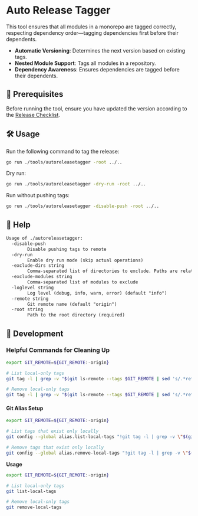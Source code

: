 # Auto Release Tagger

This tool ensures that all modules in a monorepo are tagged correctly, respecting dependency order—tagging dependencies first before their dependents.

- **Automatic Versioning**: Determines the next version based on existing tags.
- **Nested Module Support**: Tags all modules in a repository.
- **Dependency Awareness**: Ensures dependencies are tagged before their dependents.

## 📌 Prerequisites

Before running the tool, ensure you have updated the version according to the [Release Checklist](https://datadoghq.atlassian.net/wiki/spaces/DL/pages/2477949158/Template+v+MAJOR+.+MINOR+.+PATCH+Release+Checklist#Release-branch).

## 🛠️ Usage

Run the following command to tag the release:

```sh
go run ./tools/autoreleasetagger -root ../..
```

Dry run:

```sh
go run ./tools/autoreleasetagger -dry-run -root ../..
```

Run without pushing tags:

```sh
go run ./tools/autoreleasetagger -disable-push -root ../..
```

## 📖 Help

[embedmd]:# (tmp/help.txt)
```txt
Usage of ./autoreleasetagger:
  -disable-push
    	Disable pushing tags to remote
  -dry-run
    	Enable dry run mode (skip actual operations)
  -exclude-dirs string
    	Comma-separated list of directories to exclude. Paths are relative to the root directory
  -exclude-modules string
    	Comma-separated list of modules to exclude
  -loglevel string
    	Log level (debug, info, warn, error) (default "info")
  -remote string
    	Git remote name (default "origin")
  -root string
    	Path to the root directory (required)
```


## 🚀 Development

### Helpful Commands for Cleaning Up

```sh
export GIT_REMOTE=${GIT_REMOTE:-origin}

# List local-only tags
git tag -l | grep -v "$(git ls-remote --tags $GIT_REMOTE | sed 's/.*refs\/tags\///g')"

# Remove local-only tags
git tag -l | grep -v "$(git ls-remote --tags $GIT_REMOTE | sed 's/.*refs\/tags\///g')" | xargs git tag -d
```

#### Git Alias Setup

```sh
export GIT_REMOTE=${GIT_REMOTE:-origin}

# List tags that exist only locally
git config --global alias.list-local-tags "!git tag -l | grep -v \"$(git ls-remote --tags $GIT_REMOTE | sed 's/.*refs\/tags\///g')\""

# Remove tags that exist only locally
git config --global alias.remove-local-tags "!git tag -l | grep -v \"$(git ls-remote --tags $GIT_REMOTE | sed 's/.*refs\/tags\///g')\" | xargs git tag -d"
```

**Usage**

```sh
export GIT_REMOTE=${GIT_REMOTE:-origin}

# List local-only tags
git list-local-tags

# Remove local-only tags
git remove-local-tags
```

